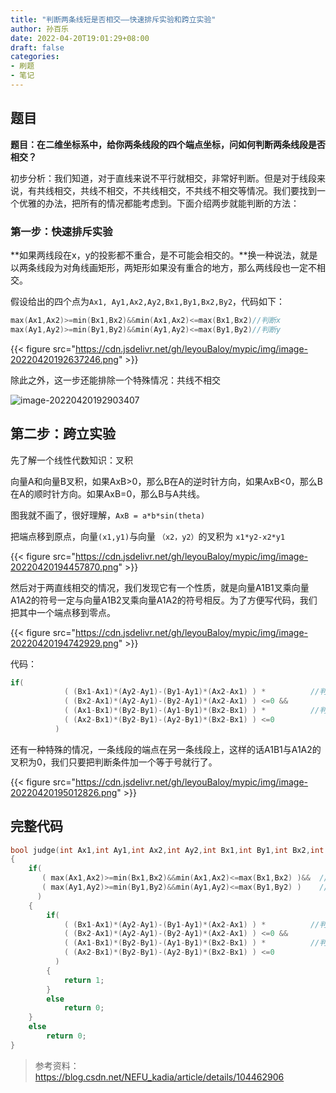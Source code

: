 ```yaml
---
title: "判断两条线短是否相交——快速排斥实验和跨立实验"
author: 孙百乐
date: 2022-04-20T19:01:29+08:00
draft: false
categories: 
- 刷题
- 笔记
---
```


##  题目

**题目：在二维坐标系中，给你两条线段的四个端点坐标，问如何判断两条线段是否相交？**

初步分析：我们知道，对于直线来说不平行就相交，非常好判断。但是对于线段来说，有共线相交，共线不相交，不共线相交，不共线不相交等情况。我们要找到一个优雅的办法，把所有的情况都能考虑到。下面介绍两步就能判断的方法：

### 第一步：快速排斥实验

**如果两线段在x，y的投影都不重合，是不可能会相交的。**换一种说法，就是以两条线段为对角线画矩形，两矩形如果没有重合的地方，那么两线段也一定不相交。

假设给出的四个点为`Ax1, Ay1,Ax2,Ay2,Bx1,By1,Bx2,By2`，代码如下：

```c++
max(Ax1,Ax2)>=min(Bx1,Bx2)&&min(Ax1,Ax2)<=max(Bx1,Bx2)//判断x
max(Ay1,Ay2)>=min(By1,By2)&&min(Ay1,Ay2)<=max(By1,By2)//判断y
```

{{< figure src="https://cdn.jsdelivr.net/gh/leyouBaloy/mypic/img/image-20220420192637246.png" >}}



除此之外，这一步还能排除一个特殊情况：共线不相交

![image-20220420192903407](https://cdn.jsdelivr.net/gh/leyouBaloy/mypic/img/image-20220420192903407.png)



## 第二步：跨立实验

先了解一个线性代数知识：叉积

向量A和向量B叉积，如果AxB>0，那么B在A的逆时针方向，如果AxB<0，那么B在A的顺时针方向。如果AxB=0，那么B与A共线。

图我就不画了，很好理解，`AxB = a*b*sin(theta)`

把端点移到原点，向量`(x1,y1)`与向量 `（x2，y2）`的叉积为 `x1*y2-x2*y1`

{{< figure src="https://cdn.jsdelivr.net/gh/leyouBaloy/mypic/img/image-20220420194457870.png" >}}

然后对于两直线相交的情况，我们发现它有一个性质，就是向量A1B1叉乘向量A1A2的符号一定与向量A1B2叉乘向量A1A2的符号相反。为了方便写代码，我们把其中一个端点移到零点。

{{< figure src="https://cdn.jsdelivr.net/gh/leyouBaloy/mypic/img/image-20220420194742929.png" >}}

代码：

```c++
if(
            ( (Bx1-Ax1)*(Ay2-Ay1)-(By1-Ay1)*(Ax2-Ax1) ) *          //判断B是否跨过A
            ( (Bx2-Ax1)*(Ay2-Ay1)-(By2-Ay1)*(Ax2-Ax1) ) <=0 &&
            ( (Ax1-Bx1)*(By2-By1)-(Ay1-By1)*(Bx2-Bx1) ) *          //判断A是否跨过B
            ( (Ax2-Bx1)*(By2-By1)-(Ay2-By1)*(Bx2-Bx1) ) <=0
          )

```

还有一种特殊的情况，一条线段的端点在另一条线段上，这样的话A1B1与A1A2的叉积为0，我们只要把判断条件加一个等于号就行了。

{{< figure src="https://cdn.jsdelivr.net/gh/leyouBaloy/mypic/img/image-20220420195012826.png" >}}



## 完整代码

```C++
bool judge(int Ax1,int Ay1,int Ax2,int Ay2,int Bx1,int By1,int Bx2,int By2)
{
    if(
       ( max(Ax1,Ax2)>=min(Bx1,Bx2)&&min(Ax1,Ax2)<=max(Bx1,Bx2) )&&  //判断x轴投影
       ( max(Ay1,Ay2)>=min(By1,By2)&&min(Ay1,Ay2)<=max(By1,By2) )    //判断y轴投影
      )
    {
        if(
            ( (Bx1-Ax1)*(Ay2-Ay1)-(By1-Ay1)*(Ax2-Ax1) ) *          //判断B是否跨过A
            ( (Bx2-Ax1)*(Ay2-Ay1)-(By2-Ay1)*(Ax2-Ax1) ) <=0 &&
            ( (Ax1-Bx1)*(By2-By1)-(Ay1-By1)*(Bx2-Bx1) ) *          //判断A是否跨过B
            ( (Ax2-Bx1)*(By2-By1)-(Ay2-By1)*(Bx2-Bx1) ) <=0
          )
        {
            return 1;
        }
        else
            return 0;
    }
    else
        return 0;
}

```



> 参考资料：https://blog.csdn.net/NEFU_kadia/article/details/104462906
